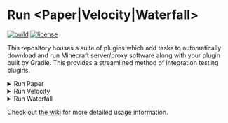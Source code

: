 # Run <Paper|Velocity|Waterfall>

[![build](https://img.shields.io/github/checks-status/jpenilla/run-task/master?label=build)](https://github.com/jpenilla/run-task/actions) [![license](https://img.shields.io/badge/license-Apache--2.0-blue)](LICENSE)

This repository houses a suite of plugins which add tasks to automatically download and run Minecraft server/proxy
software along with your plugin built by Gradle. This provides a streamlined method of integration testing plugins.

<details>
<summary>Run Paper</summary>

[![latest release](https://img.shields.io/maven-metadata/v?label=gradle%20plugin%20portal&metadataUrl=https%3A%2F%2Fplugins.gradle.org%2Fm2%2Fxyz%2Fjpenilla%2Frun-paper%2Fmaven-metadata.xml)](https://plugins.gradle.org/plugin/xyz.jpenilla.run-paper)

### Basic Usage

In `build.gradle.kts`:

```kotlin
plugins {
  // Apply the plugin
  id("xyz.jpenilla.run-paper") version "2.0.0"
}

tasks {
  runServer {
    // Configure the Minecraft version for our task.
    // This is the only required configuration besides applying the plugin.
    // Your plugin's jar (or shadowJar if present) will be used automatically.
    minecraftVersion("1.19.2")
  }
}
```

You can now run a Paper server simply by invoking the `runServer` task!
</details>

<details>
<summary>Run Velocity</summary>

[![latest release](https://img.shields.io/maven-metadata/v?label=gradle%20plugin%20portal&metadataUrl=https%3A%2F%2Fplugins.gradle.org%2Fm2%2Fxyz%2Fjpenilla%2Frun-velocity%2Fmaven-metadata.xml)](https://plugins.gradle.org/plugin/xyz.jpenilla.run-velocity)

### Basic Usage

In `build.gradle.kts`:

```kotlin
plugins {
  // Apply the plugin
  id("xyz.jpenilla.run-velocity") version "2.0.0"
}

tasks {
  runVelocity {
    // Configure the Velocity version for our task.
    // This is the only required configuration besides applying the plugin.
    // Your plugin's jar (or shadowJar if present) will be used automatically.
    velocityVersion("3.1.2-SNAPSHOT")
  }
}
```

You can now run a Velocity proxy simply by invoking the `runVelocity` task!
</details>

<details>
<summary>Run Waterfall</summary>

[![latest release](https://img.shields.io/maven-metadata/v?label=gradle%20plugin%20portal&metadataUrl=https%3A%2F%2Fplugins.gradle.org%2Fm2%2Fxyz%2Fjpenilla%2Frun-waterfall%2Fmaven-metadata.xml)](https://plugins.gradle.org/plugin/xyz.jpenilla.run-waterfall)

### Basic Usage

In `build.gradle.kts`:

```kotlin
plugins {
  // Apply the plugin
  id("xyz.jpenilla.run-waterfall") version "2.0.0"
}

tasks {
  runWaterfall {
    // Configure the Waterfall version for our task.
    // This is the only required configuration besides applying the plugin.
    // Your plugin's jar (or shadowJar if present) will be used automatically.
    waterfallVersion("1.19")
  }
}
```

You can now run a Waterfall proxy simply by invoking the `runWaterfall` task!
</details>

Check out [the wiki](https://github.com/jpenilla/run-task/wiki) for more detailed usage information.
